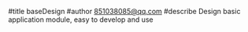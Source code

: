 #title baseDesign
#author 851038085@qq.com
#describe Design basic application module, easy to develop and use
